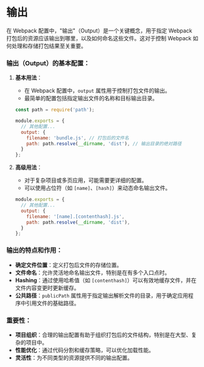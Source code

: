 # 输出

在 Webpack 配置中，"输出"（Output）是一个关键概念，用于指定 Webpack 打包后的资源应该输出到哪里，以及如何命名这些文件。这对于控制 Webpack 如何处理和存储打包结果至关重要。

### 输出（Output）的基本配置：

1. **基本用法**：
   - 在 Webpack 配置中，`output` 属性用于控制打包文件的输出。
   - 最简单的配置包括指定输出文件的名称和目标输出目录。

   ```javascript
   const path = require('path');
   
   module.exports = {
     // 其他配置...
     output: {
       filename: 'bundle.js', // 打包后的文件名
       path: path.resolve(__dirname, 'dist'), // 输出目录的绝对路径
     }
   };
   ```

2. **高级用法**：
   - 对于复杂项目或多页应用，可能需要更详细的配置。
   - 可以使用占位符（如 `[name]`、`[hash]`）来动态命名输出文件。

   ```javascript
   module.exports = {
     // 其他配置...
     output: {
       filename: '[name].[contenthash].js',
       path: path.resolve(__dirname, 'dist'),
     }
   };
   ```

### 输出的特点和作用：

- **确定文件位置**：定义打包后文件的存储位置。
- **文件命名**：允许灵活地命名输出文件，特别是在有多个入口点时。
- **Hashing**：通过使用哈希值（如 `[contenthash]`）可以有效地缓存文件，并在文件内容变更时更新缓存。
- **公共路径**：`publicPath` 属性用于指定输出解析文件的目录，用于确定应用程序中引用文件的基础路径。

### 重要性：

- **项目组织**：合理的输出配置有助于组织打包后的文件结构，特别是在大型、复杂的项目中。
- **性能优化**：通过代码分割和缓存策略，可以优化加载性能。
- **灵活性**：为不同类型的资源提供不同的输出配置。
